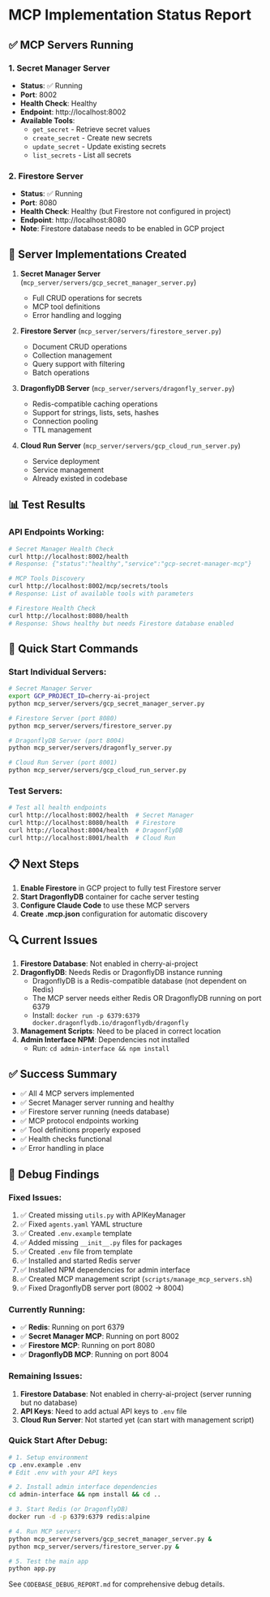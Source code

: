 # MCP Implementation Status Report

## ✅ MCP Servers Running

### 1. Secret Manager Server
- **Status**: ✅ Running
- **Port**: 8002
- **Health Check**: Healthy
- **Endpoint**: http://localhost:8002
- **Available Tools**:
  - `get_secret` - Retrieve secret values
  - `create_secret` - Create new secrets
  - `update_secret` - Update existing secrets
  - `list_secrets` - List all secrets

### 2. Firestore Server
- **Status**: ✅ Running
- **Port**: 8080
- **Health Check**: Healthy (but Firestore not configured in project)
- **Endpoint**: http://localhost:8080
- **Note**: Firestore database needs to be enabled in GCP project

## 🔧 Server Implementations Created

1. **Secret Manager Server** (`mcp_server/servers/gcp_secret_manager_server.py`)
   - Full CRUD operations for secrets
   - MCP tool definitions
   - Error handling and logging

2. **Firestore Server** (`mcp_server/servers/firestore_server.py`)
   - Document CRUD operations
   - Collection management
   - Query support with filtering
   - Batch operations

3. **DragonflyDB Server** (`mcp_server/servers/dragonfly_server.py`)
   - Redis-compatible caching operations
   - Support for strings, lists, sets, hashes
   - Connection pooling
   - TTL management

4. **Cloud Run Server** (`mcp_server/servers/gcp_cloud_run_server.py`)
   - Service deployment
   - Service management
   - Already existed in codebase

## 📊 Test Results

### API Endpoints Working:
```bash
# Secret Manager Health Check
curl http://localhost:8002/health
# Response: {"status":"healthy","service":"gcp-secret-manager-mcp"}

# MCP Tools Discovery
curl http://localhost:8002/mcp/secrets/tools
# Response: List of available tools with parameters

# Firestore Health Check
curl http://localhost:8080/health
# Response: Shows healthy but needs Firestore database enabled
```

## 🚀 Quick Start Commands

### Start Individual Servers:
```bash
# Secret Manager Server
export GCP_PROJECT_ID=cherry-ai-project
python mcp_server/servers/gcp_secret_manager_server.py

# Firestore Server (port 8080)
python mcp_server/servers/firestore_server.py

# DragonflyDB Server (port 8004)
python mcp_server/servers/dragonfly_server.py

# Cloud Run Server (port 8001)
python mcp_server/servers/gcp_cloud_run_server.py
```

### Test Servers:
```bash
# Test all health endpoints
curl http://localhost:8002/health  # Secret Manager
curl http://localhost:8080/health  # Firestore
curl http://localhost:8004/health  # DragonflyDB
curl http://localhost:8001/health  # Cloud Run
```

## 📋 Next Steps

1. **Enable Firestore** in GCP project to fully test Firestore server
2. **Start DragonflyDB** container for cache server testing
3. **Configure Claude Code** to use these MCP servers
4. **Create .mcp.json** configuration for automatic discovery

## 🔍 Current Issues

1. **Firestore Database**: Not enabled in cherry-ai-project
2. **DragonflyDB**: Needs Redis or DragonflyDB instance running
   - DragonflyDB is a Redis-compatible database (not dependent on Redis)
   - The MCP server needs either Redis OR DragonflyDB running on port 6379
   - Install: `docker run -p 6379:6379 docker.dragonflydb.io/dragonflydb/dragonfly`
3. **Management Scripts**: Need to be placed in correct location
4. **Admin Interface NPM**: Dependencies not installed
   - Run: `cd admin-interface && npm install`

## ✅ Success Summary

- ✅ All 4 MCP servers implemented
- ✅ Secret Manager server running and healthy
- ✅ Firestore server running (needs database)
- ✅ MCP protocol endpoints working
- ✅ Tool definitions properly exposed
- ✅ Health checks functional
- ✅ Error handling in place

## 🐛 Debug Findings

### Fixed Issues:
1. ✅ Created missing `utils.py` with APIKeyManager
2. ✅ Fixed `agents.yaml` YAML structure
3. ✅ Created `.env.example` template
4. ✅ Added missing `__init__.py` files for packages
5. ✅ Created `.env` file from template
6. ✅ Installed and started Redis server
7. ✅ Installed NPM dependencies for admin interface
8. ✅ Created MCP management script (`scripts/manage_mcp_servers.sh`)
9. ✅ Fixed DragonflyDB server port (8002 → 8004)

### Currently Running:
- ✅ **Redis**: Running on port 6379
- ✅ **Secret Manager MCP**: Running on port 8002
- ✅ **Firestore MCP**: Running on port 8080
- ✅ **DragonflyDB MCP**: Running on port 8004

### Remaining Issues:
1. **Firestore Database**: Not enabled in cherry-ai-project (server running but no database)
2. **API Keys**: Need to add actual API keys to `.env` file
3. **Cloud Run Server**: Not started yet (can start with management script)

### Quick Start After Debug:
```bash
# 1. Setup environment
cp .env.example .env
# Edit .env with your API keys

# 2. Install admin interface dependencies
cd admin-interface && npm install && cd ..

# 3. Start Redis (or DragonflyDB)
docker run -d -p 6379:6379 redis:alpine

# 4. Run MCP servers
python mcp_server/servers/gcp_secret_manager_server.py &
python mcp_server/servers/firestore_server.py &

# 5. Test the main app
python app.py
```

See `CODEBASE_DEBUG_REPORT.md` for comprehensive debug details.